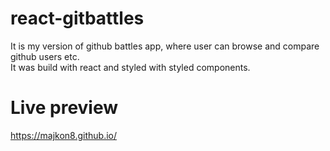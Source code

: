 # react-gitbattles
It is my version of github battles app, where user can browse and compare github users etc.  
It was build with react and styled with styled components.
# Live preview
https://majkon8.github.io/
